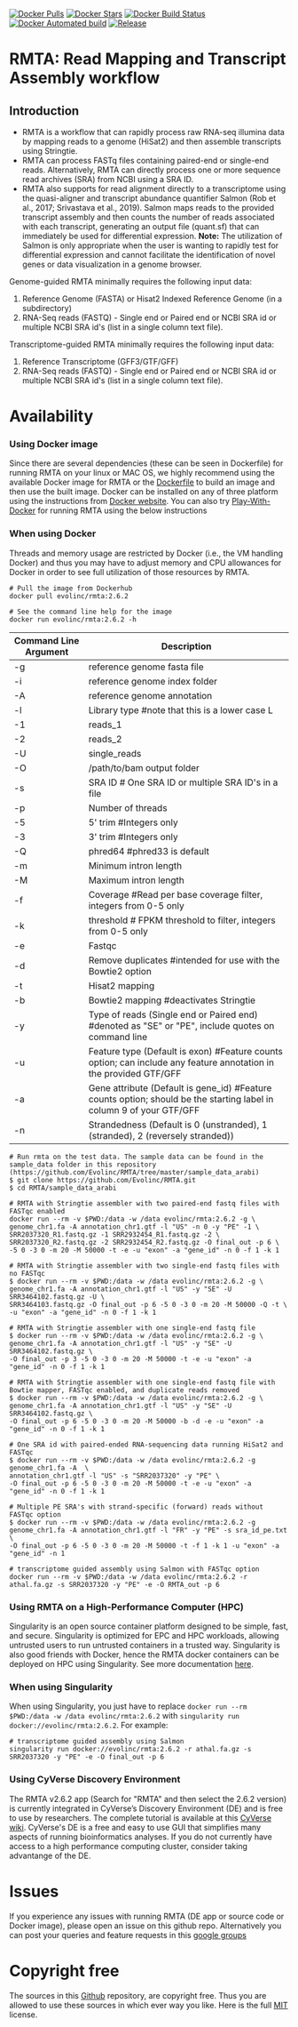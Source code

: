 [![Docker Pulls](https://img.shields.io/docker/pulls/evolinc/rmta.svg)](https://hub.docker.com/r/evolinc/rmta/)
[![Docker Stars](https://img.shields.io/docker/stars/evolinc/rmta.svg)](https://hub.docker.com/r/evolinc/rmta/)
[![Docker Build Status](https://img.shields.io/docker/build/evolinc/rmta.svg)](https://hub.docker.com/r/evolinc/rmta/)
[![Docker Automated build](https://img.shields.io/docker/automated/evolinc/rmta.svg)](https://hub.docker.com/r/evolinc/rmta/)
[![Release](https://shields.beevelop.com/github/release/Evolinc/RMTA.svg?style=flat-square)](https://github.com/Evolinc/RMTA/releases)

# RMTA: Read Mapping and Transcript Assembly workflow

## Introduction

+ RMTA is a workflow that can rapidly process raw RNA-seq illumina data by mapping reads to a genome (HiSat2) and then assemble transcripts using Stringtie.
+ RMTA can process FASTq files containing paired-end or single-end reads. Alternatively, RMTA can directly process one or more sequence read archives (SRA) from NCBI using a SRA ID.
+ RMTA also supports for read alignment directly to a transcriptome using the quasi-aligner  and transcript abundance quantifier Salmon (Rob et al., 2017; Srivastava et al., 2019). Salmon maps reads to the provided transcript assembly and then counts the number of reads associated with each transcript, generating an output file (quant.sf) that can immediately be used for differential expression. **Note:** The utilization of Salmon is only appropriate when the user is wanting to rapidly test for differential expression and cannot facilitate the identification of novel genes or data visualization in a genome browser. 

Genome-guided RMTA minimally requires the following input data:

1. Reference Genome (FASTA) or Hisat2 Indexed Reference Genome (in a subdirectory)
2. RNA-Seq reads (FASTQ) - Single end or Paired end or NCBI SRA id or multiple NCBI SRA id's (list in a single column text file).

Transcriptome-guided RMTA minimally requires the following input data:

1. Reference Transcriptome (GFF3/GTF/GFF)
2. RNA-Seq reads (FASTQ) - Single end or Paired end or NCBI SRA id or multiple NCBI SRA id's (list in a single column text file).

# Availability 
### Using Docker image

Since there are several dependencies (these can be seen in Dockerfile) for running RMTA on your linux or MAC OS, we highly recommend using the available Docker image for RMTA or the [Dockerfile](https://hub.docker.com/r/evolinc/rmta/~/dockerfile/) to build an image and then use the built image. Docker can be installed on any of three platform using the instructions from [Docker website](https://docs.docker.com/engine/installation/). You can also try [Play-With-Docker](http://labs.play-with-docker.com/) for running RMTA using the below instructions 

### When using Docker
Threads and memory usage are restricted by Docker (i.e., the VM handling Docker) and thus you may have to adjust memory and CPU allowances for Docker in order to see full utilization of those resources by RMTA.

```
# Pull the image from Dockerhub
docker pull evolinc/rmta:2.6.2
```

```
# See the command line help for the image
docker run evolinc/rmta:2.6.2 -h
```

| Command Line Argument | Description |
| --------------------- | ----------- |
| -g | reference genome fasta file |
| -i | reference genome index folder |
| -A | reference genome annotation |
| -l | Library type #note that this is a lower case L |
| -1 | reads_1 |
| -2 | reads_2 |
| -U | single_reads |
| -O | /path/to/bam output folder |
| -s | SRA ID # One SRA ID or multiple SRA ID's in a file | 
| -p | Number of threads |
| -5 | 5' trim #Integers only |
| -3 | 3' trim #Integers only |
| -Q | phred64 #phred33 is default |
| -m | Minimum intron length |
| -M | Maximum intron length |
| -f | Coverage #Read per base coverage filter, integers from 0-5 only |
| -k | threshold # FPKM threshold to filter, integers from 0-5 only |
| -e | Fastqc |
| -d | Remove duplicates #intended for use with the Bowtie2 option |
| -t | Hisat2 mapping |
| -b | Bowtie2 mapping #deactivates Stringtie |
| -y | Type of reads (Single end or Paired end) #denoted as "SE" or "PE", include quotes on command line |
| -u | Feature type (Default is exon) #Feature counts option; can include any feature annotation in the provided GTF/GFF |
| -a | Gene attribute (Default is gene_id) #Feature counts option; should be the starting label in column 9 of your GTF/GFF |
| -n | Strandedness (Default is 0 (unstranded), 1 (stranded), 2 (reversely stranded)) |

```
# Run rmta on the test data. The sample data can be found in the sample_data folder in this repository (https://github.com/Evolinc/RMTA/tree/master/sample_data_arabi) 
$ git clone https://github.com/Evolinc/RMTA.git
$ cd RMTA/sample_data_arabi
```

```
# RMTA with Stringtie assembler with two paired-end fastq files with FASTqc enabled
docker run --rm -v $PWD:/data -w /data evolinc/rmta:2.6.2 -g \
genome_chr1.fa -A annotation_chr1.gtf -l "US" -n 0 -y "PE" -1 \
SRR2037320_R1.fastq.gz -1 SRR2932454_R1.fastq.gz -2 \
SRR2037320_R2.fastq.gz -2 SRR2932454_R2.fastq.gz -O final_out -p 6 \
-5 0 -3 0 -m 20 -M 50000 -t -e -u "exon" -a "gene_id" -n 0 -f 1 -k 1
```

```
# RMTA with Stringtie assembler with two single-end fastq files with no FASTqc
$ docker run --rm -v $PWD:/data -w /data evolinc/rmta:2.6.2 -g \
genome_chr1.fa -A annotation_chr1.gtf -l "US" -y "SE" -U SRR3464102.fastq.gz -U \
SRR3464103.fastq.gz -O final_out -p 6 -5 0 -3 0 -m 20 -M 50000 -Q -t \
-u "exon" -a "gene_id" -n 0 -f 1 -k 1
```

```
# RMTA with Stringtie assembler with one single-end fastq file
$ docker run --rm -v $PWD:/data -w /data evolinc/rmta:2.6.2 -g \
genome_chr1.fa -A annotation_chr1.gtf -l "US" -y "SE" -U SRR3464102.fastq.gz \
-O final_out -p 3 -5 0 -3 0 -m 20 -M 50000 -t -e -u "exon" -a "gene_id" -n 0 -f 1 -k 1
```

```
# RMTA with Stringtie assembler with one single-end fastq file with Bowtie mapper, FASTqc enabled, and duplicate reads removed
$ docker run --rm -v $PWD:/data -w /data evolinc/rmta:2.6.2 -g \
genome_chr1.fa -A annotation_chr1.gtf -l "US" -y "SE" -U SRR3464102.fastq.gz \
-O final_out -p 6 -5 0 -3 0 -m 20 -M 50000 -b -d -e -u "exon" -a "gene_id" -n 0 -f 1 -k 1
```

```
# One SRA id with paired-ended RNA-sequencing data running HiSat2 and FASTqc
$ docker run --rm -v $PWD:/data -w /data evolinc/rmta:2.6.2 -g genome_chr1.fa -A  \ 
annotation_chr1.gtf -l "US" -s "SRR2037320" -y "PE" \
-O final_out -p 6 -5 0 -3 0 -m 20 -M 50000 -t -e -u "exon" -a "gene_id" -n 0 -f 1 -k 1
```

```
# Multiple PE SRA's with strand-specific (forward) reads without FASTqc option
$ docker run --rm -v $PWD:/data -w /data evolinc/rmta:2.6.2 -g genome_chr1.fa -A annotation_chr1.gtf -l "FR" -y "PE" -s sra_id_pe.txt \
-O final_out -p 6 -5 0 -3 0 -m 20 -M 50000 -t -f 1 -k 1 -u "exon" -a "gene_id" -n 1
```

```
# transcriptome guided assembly using Salmon with FASTqc option
docker run --rm -v $PWD:/data -w /data evolinc/rmta:2.6.2 -r athal.fa.gz -s SRR2037320 -y "PE" -e -O RMTA_out -p 6
```

### Using RMTA on a High-Performance Computer (HPC)

Singularity is an open source container platform designed to be simple, fast, and secure. Singularity is optimized for EPC and HPC workloads, allowing untrusted users to run untrusted containers in a trusted way. Singularity is also good friends with Docker, hence the RMTA docker containers can be deployed on HPC using Singularity. See more documentation [here](https://sylabs.io/guides/3.4/user-guide/).

### When using Singularity

When using Singularity, you just have to replace `docker run --rm $PWD:/data -w /data evolinc/rmta:2.6.2` with `singularity run docker://evolinc/rmta:2.6.2`. For example:

```
# transcriptome guided assembly using Salmon
singularity run docker://evolinc/rmta:2.6.2 -r athal.fa.gz -s SRR2037320 -y "PE" -e -O final_out -p 6
```

### Using CyVerse Discovery Environment

The RMTA v2.6.2 app (Search for "RMTA" and then select the 2.6.2 version) is currently integrated in CyVerse’s Discovery Environment (DE) and is free to use by researchers. The complete tutorial is available at this [CyVerse wiki](https://wiki.cyverse.org/wiki/display/DEapps/RMTA+v2.6.2). CyVerse's DE is a free and easy to use GUI that simplifies many aspects of running bioinformatics analyses. If you do not currently have access to a high performance computing cluster, consider taking advantange of the DE.

# Issues
If you experience any issues with running RMTA (DE app or source code or Docker image), please open an issue on this github repo. Alternatively you can post your queries and feature requests in this [google groups](https://groups.google.com/forum/#!forum/evolinc)

# Copyright free
The sources in this [Github](https://github.com/Evolinc/RMTA) repository, are copyright free. Thus you are allowed to use these sources in which ever way you like. Here is the full [MIT](https://choosealicense.com/licenses/mit/#) license.
